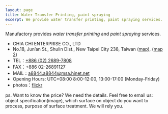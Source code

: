 ```yaml
---
layout: page
title: Water Transfer Printing, paint spraying
excerpt: We provide water transfer printing, paint spraying services.
---
```


Manufactory provides *water transfer printing* and *paint spraying* services.

<div id="contact">
  <ul>
    <li>CHIA CHI ENTERPRISE CO., LTD</li>
    <li>No.18, Jun’an St., Shulin Dist., New Taipei City 238, Taiwan (<a href="https://www.google.com.tw/maps/place/25%C2%B000'51.0%22N+121%C2%B025'10.1%22E/@25.014181,121.419461,18z/data=!4m2!3m1!1s0x0:0x0" target="_blank">map</a>), (<a href="location.png" target="_blank" class="hoverZoomLink">map 2</a>)</li>
    <li>TEL：<a href="tel:886-02-2689-7808">+886 (02) 2689-7808</a></li>
    <li>FAX：+886 02-26891127</li>
    <li>MAIL：<a href="mailto:a8844.a8844@msa.hinet.net">a8844.a8844@msa.hinet.net</a></li>
    <li>Opening Hours: UTC+08:00 8:00-12:00, 13:00-17:00 (Monday-Friday)</li>
    <li class="border-block">photos：<a href="https://www.flickr.com/photos/14445365@N08/" target="_blank">flickr</a></li>
  </ul>
</div>

<p>ps. Want to know the price? We need the details. Feel free to email us: object specification(image), which surface on object do you want to process, purpose of surface treatment. We will rely you.</p>
